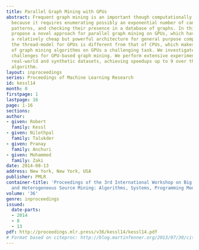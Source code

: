 ```yaml
---
title: Parallel Graph Mining with GPUs
abstract: Frequent graph mining is an important though computationally hard problem
  because it requires enumerating possibly an exponential number of candidate subgraph
  patterns, and checking their presence in a database of graphs. In this paper, we
  propose a novel approach for parallel graph mining on GPUs, which have emerged as
  a relatively cheap but powerful architecture for general purpose computing. However,
  the thread-model for GPUs is different from that of CPUs, which makes the parallelization
  of graph mining algorithms on GPUs a challenging task. We investigate the major
  challenges for GPU-based graph mining. We perform extensive experiments on several
  real-world and synthetic datasets, achieving speedups up to 9 over the sequential
  algorithm.
layout: inproceedings
series: Proceedings of Machine Learning Research
id: kessl14
month: 0
firstpage: 1
lastpage: 16
page: 1-16
sections: 
author:
- given: Robert
  family: Kessl
- given: Nilothpal
  family: Talukder
- given: Pranay
  family: Anchuri
- given: Mohammed
  family: Zaki
date: 2014-08-13
address: New York, New York, USA
publisher: PMLR
container-title: 'Proceedings of the 3rd International Workshop on Big Data, Streams
  and Heterogeneous Source Mining: Algorithms, Systems, Programming Models and Applications'
volume: '36'
genre: inproceedings
issued:
  date-parts:
  - 2014
  - 8
  - 13
pdf: http://proceedings.mlr.press/v36/kessl14/kessl14.pdf
# Format based on citeproc: http://blog.martinfenner.org/2013/07/30/citeproc-yaml-for-bibliographies/
---
```

